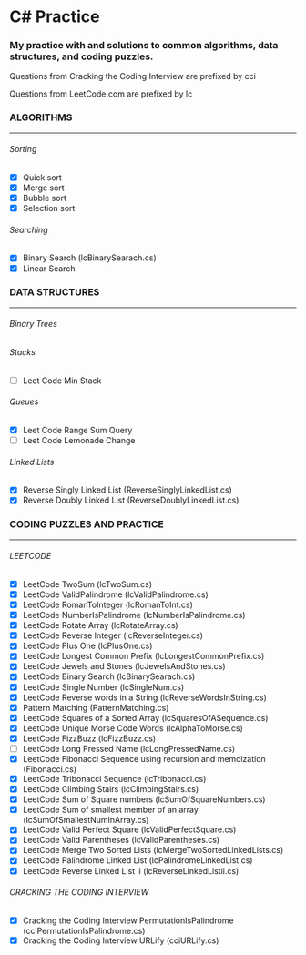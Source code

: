 # C\# Practice
### My practice with and solutions to common algorithms, data structures, and coding puzzles.

Questions from Cracking the Coding Interview are prefixed by cci

Questions from LeetCode.com are prefixed by lc

### ALGORITHMS
-------------
###### Sorting
- [X] Quick sort
- [X] Merge sort
- [X] Bubble sort
- [X] Selection sort

###### Searching
- [X] Binary Search (lcBinarySearach.cs)
- [X] Linear Search

### DATA STRUCTURES
---------------
###### Binary Trees

###### Stacks
- [ ] Leet Code Min Stack

###### Queues
- [X] Leet Code Range Sum Query
- [ ] Leet Code Lemonade Change

###### Linked Lists
- [X] Reverse Singly Linked List (ReverseSinglyLinkedList.cs)
- [X] Reverse Doubly Linked List (ReverseDoublyLinkedList.cs)

### CODING PUZZLES AND PRACTICE
-------------------------------
###### LEETCODE

- [X] LeetCode TwoSum (lcTwoSum.cs)
- [X] LeetCode ValidPalindrome (lcValidPalindrome.cs)
- [X] LeetCode RomanToInteger (lcRomanToInt.cs)
- [X] LeetCode NumberIsPalindrome (lcNumberIsPalindrome.cs)
- [X] LeetCode Rotate Array (lcRotateArray.cs)
- [X] LeetCode Reverse Integer (lcReverseInteger.cs)
- [X] LeetCode Plus One (lcPlusOne.cs)
- [X] LeetCode Longest Common Prefix (lcLongestCommonPrefix.cs)
- [X] LeetCode Jewels and Stones (lcJewelsAndStones.cs)
- [X] LeetCode Binary Search (lcBinarySearach.cs)
- [X] LeetCode Single Number (lcSingleNum.cs)
- [X] LeetCode Reverse words in a String (lcReverseWordsInString.cs)
- [X] Pattern Matching (PatternMatching.cs)
- [X] LeetCode Squares of a Sorted Array (lcSquaresOfASequence.cs)
- [X] LeetCode Unique Morse Code Words (lcAlphaToMorse.cs)
- [X] LeetCode FizzBuzz (lcFizzBuzz.cs)
- [ ] LeetCode Long Pressed Name (lcLongPressedName.cs)
- [X] LeetCode Fibonacci Sequence using recursion and memoization (Fibonacci.cs)
- [X] LeetCode Tribonacci Sequence (lcTribonacci.cs)
- [X] LeetCode Climbing Stairs (lcClimbingStairs.cs)
- [X] LeetCode Sum of Square numbers (lcSumOfSquareNumbers.cs)
- [X] LeetCode Sum of smallest member of an array (lcSumOfSmallestNumInArray.cs)
- [X] LeetCode Valid Perfect Square (lcValidPerfectSquare.cs)
- [X] LeetCode Valid Parentheses (lcValidParentheses.cs)
- [X] LeetCode Merge Two Sorted Lists (lcMergeTwoSortedLinkedLists.cs)
- [X] LeetCode Palindrome Linked List (lcPalindromeLinkedList.cs)
- [X] LeetCode Reverse Linked List ii (lcReverseLinkedListii.cs)

###### CRACKING THE CODING INTERVIEW

- [X] Cracking the Coding Interview PermutationIsPalindrome (cciPermutationIsPalindrome.cs)
- [X] Cracking the Coding Interview URLify (cciURLify.cs)
